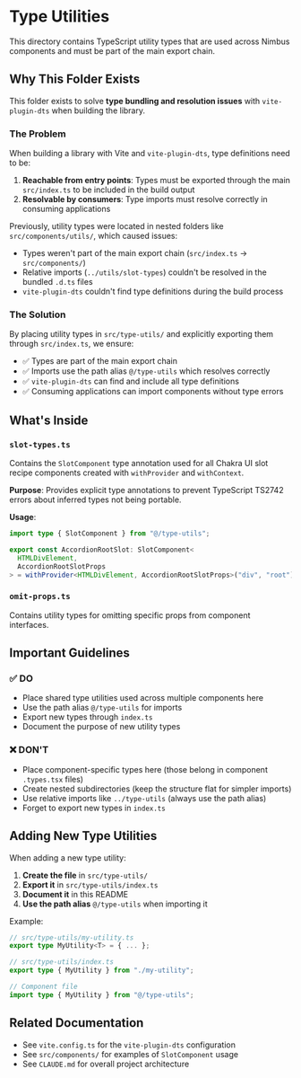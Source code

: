 # Type Utilities

This directory contains TypeScript utility types that are used across Nimbus
components and must be part of the main export chain.

## Why This Folder Exists

This folder exists to solve **type bundling and resolution issues** with
`vite-plugin-dts` when building the library.

### The Problem

When building a library with Vite and `vite-plugin-dts`, type definitions need
to be:

1. **Reachable from entry points**: Types must be exported through the main
   `src/index.ts` to be included in the build output
2. **Resolvable by consumers**: Type imports must resolve correctly in consuming
   applications

Previously, utility types were located in nested folders like
`src/components/utils/`, which caused issues:

- Types weren't part of the main export chain (`src/index.ts` →
  `src/components/`)
- Relative imports (`../utils/slot-types`) couldn't be resolved in the bundled
  `.d.ts` files
- `vite-plugin-dts` couldn't find type definitions during the build process

### The Solution

By placing utility types in `src/type-utils/` and explicitly exporting them
through `src/index.ts`, we ensure:

- ✅ Types are part of the main export chain
- ✅ Imports use the path alias `@/type-utils` which resolves correctly
- ✅ `vite-plugin-dts` can find and include all type definitions
- ✅ Consuming applications can import components without type errors

## What's Inside

### `slot-types.ts`

Contains the `SlotComponent` type annotation used for all Chakra UI slot recipe
components created with `withProvider` and `withContext`.

**Purpose**: Provides explicit type annotations to prevent TypeScript TS2742
errors about inferred types not being portable.

**Usage**:

```typescript
import type { SlotComponent } from "@/type-utils";

export const AccordionRootSlot: SlotComponent<
  HTMLDivElement,
  AccordionRootSlotProps
> = withProvider<HTMLDivElement, AccordionRootSlotProps>("div", "root");
```

### `omit-props.ts`

Contains utility types for omitting specific props from component interfaces.

## Important Guidelines

### ✅ DO

- Place shared type utilities used across multiple components here
- Use the path alias `@/type-utils` for imports
- Export new types through `index.ts`
- Document the purpose of new utility types

### ❌ DON'T

- Place component-specific types here (those belong in component `.types.tsx`
  files)
- Create nested subdirectories (keep the structure flat for simpler imports)
- Use relative imports like `../type-utils` (always use the path alias)
- Forget to export new types in `index.ts`

## Adding New Type Utilities

When adding a new type utility:

1. **Create the file** in `src/type-utils/`
2. **Export it** in `src/type-utils/index.ts`
3. **Document it** in this README
4. **Use the path alias** `@/type-utils` when importing it

Example:

```typescript
// src/type-utils/my-utility.ts
export type MyUtility<T> = { ... };

// src/type-utils/index.ts
export type { MyUtility } from "./my-utility";

// Component file
import type { MyUtility } from "@/type-utils";
```

## Related Documentation

- See `vite.config.ts` for the `vite-plugin-dts` configuration
- See `src/components/` for examples of `SlotComponent` usage
- See `CLAUDE.md` for overall project architecture
